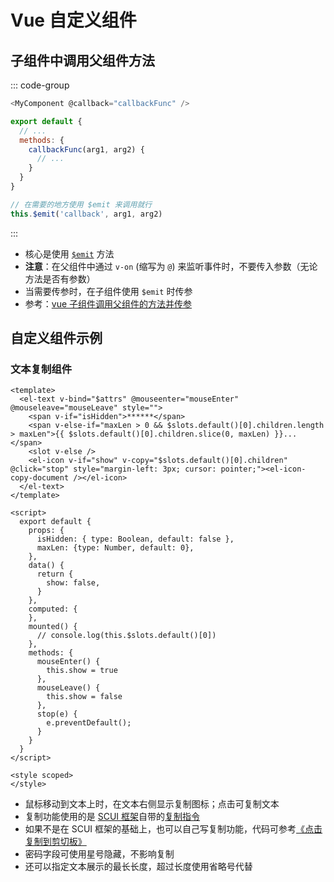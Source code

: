 # Vue 自定义组件


## 子组件中调用父组件方法
::: code-group
```js [父组件]
<MyComponent @callback="callbackFunc" />

export default {
  // ...
  methods: {
    callbackFunc(arg1, arg2) {
      // ...
    }
  }
}
```

```js [子组件]
// 在需要的地方使用 $emit 来调用就行
this.$emit('callback', arg1, arg2)
```
:::
- 核心是使用 [`$emit`](https://cn.vuejs.org/guide/components/events.html#emitting-and-listening-to-events) 方法
- **注意**：在父组件中通过 `v-on` (缩写为 `@`) 来监听事件时，不要传入参数（无论方法是否有参数）
- 当需要传参时，在子组件使用 `$emit` 时传参
- 参考：[vue 子组件调用父组件的方法并传参](https://www.jiyik.com/tm/xwzj/web_4693.html)

## 自定义组件示例

### 文本复制组件
```vue
<template>
  <el-text v-bind="$attrs" @mouseenter="mouseEnter" @mouseleave="mouseLeave" style="">
    <span v-if="isHidden">******</span>
    <span v-else-if="maxLen > 0 && $slots.default()[0].children.length > maxLen">{{ $slots.default()[0].children.slice(0, maxLen) }}...</span>
    <slot v-else />
    <el-icon v-if="show" v-copy="$slots.default()[0].children" @click="stop" style="margin-left: 3px; cursor: pointer;"><el-icon-copy-document /></el-icon>
  </el-text>
</template>

<script>
  export default {
    props: {
      isHidden: { type: Boolean, default: false },
      maxLen: {type: Number, default: 0},
    },
    data() {
      return {
        show: false,
      }
    },
    computed: {
    },
    mounted() {
      // console.log(this.$slots.default()[0])
    },
    methods: {
      mouseEnter() {
        this.show = true
      },
      mouseLeave() {
        this.show = false
      },
      stop(e) {
        e.preventDefault();
      }
    }
  }
</script>

<style scoped>
</style>
```
- <Badge type="tip" text="功能1" />鼠标移动到文本上时，在文本右侧显示复制图标；点击可复制文本
- 复制功能使用的是 [SCUI 框架](https://lolicode.gitee.io/scui-doc/)自带的[复制指令](https://lolicode.gitee.io/scui-doc/demo/#/other/directive)
- 如果不是在 SCUI 框架的基础上，也可以自己写复制功能，代码可参考[《点击复制到剪切板》](/fe/8504)
- <Badge type="tip" text="功能2" />密码字段可使用星号隐藏，不影响复制
- <Badge type="tip" text="功能3" />还可以指定文本展示的最长长度，超过长度使用省略号代替
